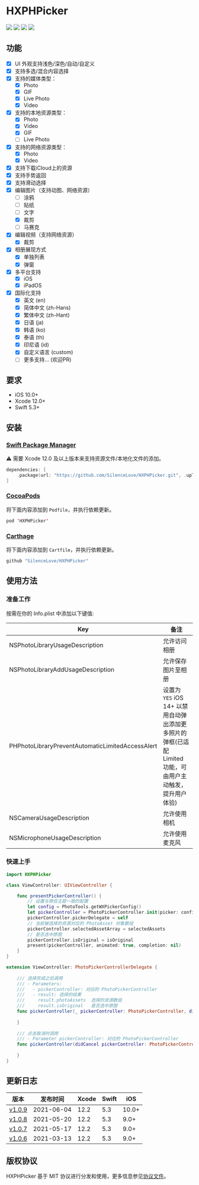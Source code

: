 # HXPHPicker
<p align="left">
<a href="https://github.com/SilenceLove/HXPHPicker"><img src="https://badgen.net/badge/icon/iOS%2010.0%2B?color=cyan&icon=apple&label"></a>
<a href="https://github.com/SilenceLove/HXPHPicker"><img src="http://img.shields.io/cocoapods/v/HXPHPicker.svg?logo=cocoapods&logoColor=ffffff"></a>
<a href="https://developer.apple.com/Swift"><img src="http://img.shields.io/badge/language-Swift-orange.svg?logo=common-workflow-language"></a>
<a href="http://mit-license.org"><img src="http://img.shields.io/badge/license-MIT-333333.svg?logo=letterboxd&logoColor=ffffff"></a>
</p>

## <a id="功能"></a> 功能

- [x] UI 外观支持浅色/深色/自动/自定义
- [x] 支持多选/混合内容选择
- [x] 支持的媒体类型：
    - [x] Photo
    - [x] GIF
    - [x] Live Photo
    - [x] Video
- [x] 支持的本地资源类型：
    - [x] Photo
    - [x] Video
    - [x] GIF
    - [ ] Live Photo
- [x] 支持的网络资源类型：
    - [x] Photo
    - [x] Video
- [x] 支持下载iCloud上的资源
- [x] 支持手势返回
- [x] 支持滑动选择
- [x] 编辑图片（支持动图、网络资源）
    - [ ] 涂鸦
    - [ ] 贴纸
    - [ ] 文字
    - [x] 裁剪
    - [ ] 马赛克
- [x] 编辑视频（支持网络资源）
    - [x] 裁剪
- [x] 相册展现方式
    - [x] 单独列表
    - [x] 弹窗
- [x] 多平台支持
    - [x] iOS
    - [x] iPadOS
- [x] 国际化支持
    - [x] 英文 (en)
    - [x] 简体中文 (zh-Hans)
    - [x] 繁体中文 (zh-Hant)
    - [x] 日语 (ja)
    - [x] 韩语 (ko)
    - [x] 泰语 (th)
    - [x] 印尼语 (id)
    - [x] 自定义语言 (custom)
    - [ ] 更多支持... (欢迎PR)

## <a id="要求"></a> 要求

- iOS 10.0+
- Xcode 12.0+
- Swift 5.3+

## 安装

### [Swift Package Manager](https://swift.org/package-manager/)

⚠️ 需要 Xcode 12.0 及以上版本来支持资源文件/本地化文件的添加。

```swift
dependencies: [
    .package(url: "https://github.com/SilenceLove/HXPHPicker.git", .upToNextMajor(from: "1.0.9"))
]
```

### [CocoaPods](https://guides.cocoapods.org/using/using-cocoapods.html)

将下面内容添加到 `Podfile`，并执行依赖更新。

```swift
pod 'HXPHPicker'
```

### [Carthage](https://github.com/Carthage/Carthage)

将下面内容添加到 `Cartfile`，并执行依赖更新。

```swift
github "SilenceLove/HXPHPicker"
```

## 使用方法

### 准备工作

按需在你的 Info.plist 中添加以下键值:

| Key | 备注 |
| ----- | ---- |
| NSPhotoLibraryUsageDescription | 允许访问相册 |
| NSPhotoLibraryAddUsageDescription | 允许保存图片至相册 |
| PHPhotoLibraryPreventAutomaticLimitedAccessAlert | 设置为 `YES` iOS 14+ 以禁用自动弹出添加更多照片的弹框(已适配 Limited 功能，可由用户主动触发，提升用户体验)|
| NSCameraUsageDescription | 允许使用相机 |
| NSMicrophoneUsageDescription | 允许使用麦克风 |

### 快速上手
```swift
import HXPHPicker

class ViewController: UIViewController {

    func presentPickerController() {
        // 设置与微信主题一致的配置
        let config = PhotoTools.getWXPickerConfig()
        let pickerController = PhotoPickerController.init(picker: config)
        pickerController.pickerDelegate = self
        // 当前被选择的资源对应的 PhotoAsset 对象数组
        pickerController.selectedAssetArray = selectedAssets 
        // 是否选中原图
        pickerController.isOriginal = isOriginal
        present(pickerController, animated: true, completion: nil)
    }
}

extension ViewController: PhotoPickerControllerDelegate {
    
    /// 选择完成之后调用
    /// - Parameters:
    ///   - pickerController: 对应的 PhotoPickerController
    ///   - result: 选择的结果
    ///     result.photoAssets  选择的资源数组
    ///     result.isOriginal   是否选中原图
    func pickerController(_ pickerController: PhotoPickerController, didFinishSelection result: PickerResult) {
        
    }
    
    /// 点击取消时调用
    /// - Parameter pickerController: 对应的 PhotoPickerController
    func pickerController(didCancel pickerController: PhotoPickerController) {
        
    }
}
```

## 更新日志

| 版本 | 发布时间 | Xcode | Swift | iOS |
| ---- | ----  | ---- | ---- | ---- |
| [v1.0.9](https://github.com/SilenceLove/HXPHPicker/blob/main/Documentation/RELEASE_NOTE.md#109) | 2021-06-04 | 12.2 | 5.3 | 10.0+ |
| [v1.0.8](https://github.com/SilenceLove/HXPHPicker/blob/main/Documentation/RELEASE_NOTE.md#108) | 2021-05-20 | 12.2 | 5.3 | 9.0+ |
| [v1.0.7](https://github.com/SilenceLove/HXPHPicker/blob/main/Documentation/RELEASE_NOTE.md#107) | 2021-05-17 | 12.2 | 5.3 | 9.0+ |
| [v1.0.6](https://github.com/SilenceLove/HXPHPicker/blob/main/Documentation/RELEASE_NOTE.md#106) | 2021-03-13 | 12.2 | 5.3 | 9.0+ |

## 版权协议

HXPHPicker 基于 MIT 协议进行分发和使用，更多信息参见[协议文件](./LICENSE)。
